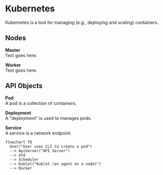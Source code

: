 # Kubernetes
Kubernetes is a tool for managing (e.g., deploying and scaling) containers. 

## Nodes
**Master**  
Text goes here. 

**Worker**  
Text goes here. 

## API Objects
**Pod**  
A pod is a collection of containers. 

**Deployment**  
A "deployment" is used to manages pods. 

**Service**  
A service is a network endpoint.

```mermaid
flowchart TD
  User("User uses CLI to create a pod")
  --> ApiServer("API Server") 
  --> etd
  --> Scheduler
  --> Kublet("Kublet (an agent on a node)")
  --> Docker
```